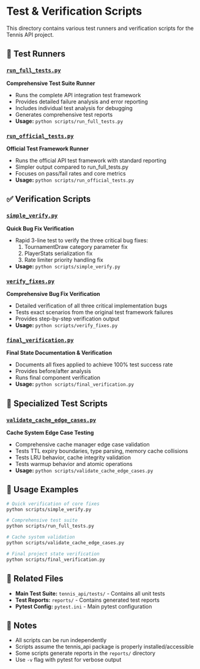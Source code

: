 # Test & Verification Scripts

This directory contains various test runners and verification scripts for the Tennis API project.

## 🧪 **Test Runners**

### [`run_full_tests.py`](run_full_tests.py)
**Comprehensive Test Suite Runner**
- Runs the complete API integration test framework
- Provides detailed failure analysis and error reporting
- Includes individual test analysis for debugging
- Generates comprehensive test reports
- **Usage:** `python scripts/run_full_tests.py`

### [`run_official_tests.py`](run_official_tests.py) 
**Official Test Framework Runner**
- Runs the official API test framework with standard reporting
- Simpler output compared to run_full_tests.py
- Focuses on pass/fail rates and core metrics
- **Usage:** `python scripts/run_official_tests.py`

## ✅ **Verification Scripts**

### [`simple_verify.py`](simple_verify.py)
**Quick Bug Fix Verification**  
- Rapid 3-line test to verify the three critical bug fixes:
  1. TournamentDraw category parameter fix
  2. PlayerStats serialization fix  
  3. Rate limiter priority handling fix
- **Usage:** `python scripts/simple_verify.py`

### [`verify_fixes.py`](verify_fixes.py)
**Comprehensive Bug Fix Verification**
- Detailed verification of all three critical implementation bugs
- Tests exact scenarios from the original test framework failures
- Provides step-by-step verification output
- **Usage:** `python scripts/verify_fixes.py`

### [`final_verification.py`](final_verification.py)
**Final State Documentation & Verification**
- Documents all fixes applied to achieve 100% test success rate
- Provides before/after analysis
- Runs final component verification
- **Usage:** `python scripts/final_verification.py`

## 🔬 **Specialized Test Scripts**

### [`validate_cache_edge_cases.py`](validate_cache_edge_cases.py)
**Cache System Edge Case Testing**
- Comprehensive cache manager edge case validation
- Tests TTL expiry boundaries, type parsing, memory cache collisions
- Tests LRU behavior, cache integrity validation
- Tests warmup behavior and atomic operations
- **Usage:** `python scripts/validate_cache_edge_cases.py`

## 🎯 **Usage Examples**

```bash
# Quick verification of core fixes
python scripts/simple_verify.py

# Comprehensive test suite
python scripts/run_full_tests.py

# Cache system validation  
python scripts/validate_cache_edge_cases.py

# Final project state verification
python scripts/final_verification.py
```

## 🔗 **Related Files**

- **Main Test Suite:** `tennis_api/tests/` - Contains all unit tests  
- **Test Reports:** `reports/` - Contains generated test reports
- **Pytest Config:** `pytest.ini` - Main pytest configuration

## 📝 **Notes**

- All scripts can be run independently
- Scripts assume the tennis_api package is properly installed/accessible
- Some scripts generate reports in the `reports/` directory
- Use `-v` flag with pytest for verbose output